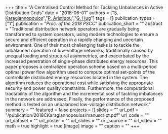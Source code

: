 +++
title = "A Centralised Control Method for Tackling Unbalances in Active Distribution Grids"
date = "2018-06-01"
authors = ["[S. Karagiannopoulos](https://scholar.google.com/citations?user=Tcam1KYAAAAJ)","[P. Aristidou](https://sps.cut.ac.cy/authors/p-aristidou)","[G. Hug](https://scholar.google.com/citations?hl=en&user=dBT_MOAAAAAJ)"]
tags = []
publication_types = ["1"]
publication = "_Proc. of the 2018 PSCC_"
publication_short = ""
abstract = "Traditional distribution network operators are gradually being transformed to system operators, using modern technologies to ensure a secure and efficient operation in a rapidly changing and uncertain environment. One of their most challenging tasks is to tackle the unbalanced operation of low-voltage networks, traditionally caused by unequal loading and structural asymmetries, and exacerbated by the increased penetration of single-phase distributed energy resources. This paper proposes a centralized operation scheme based on a multi-period optimal power flow algorithm used to compute optimal set-points of the controllable distributed energy resources located in the system. The algorithm reduces the operational cost while satisfying the appropriate security and power quality constraints. Furthermore, the computational tractability of the algorithm and the incremental cost of tackling imbalances in the network are addressed. Finally, the performance of the proposed method is tested on an unbalanced low-voltage distribution network."
summary = ""
featured = false
projects = []
slides = ""
url_pdf = "/publication/2018CKaragiannopoulos/manuscript.pdf"
url_code = ""
url_dataset = ""
url_poster = ""
url_slides = ""
url_source = ""
url_video = ""
math = true
highlight = true
[image]
image = ""
caption = ""
+++

